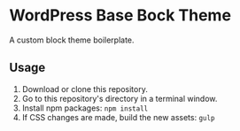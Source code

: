 # WordPress Base Bock Theme

A custom block theme boilerplate.

## Usage

1. Download or clone this repository.
2. Go to this repository's directory in a terminal window.
4. Install npm packages: `npm install`
5. If CSS changes are made, build the new assets: `gulp`

